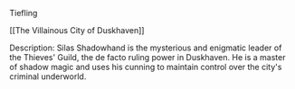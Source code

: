 Tiefling

[[The Villainous City of Duskhaven]] 

Description: Silas Shadowhand is the mysterious and enigmatic leader of the Thieves' Guild, the de facto ruling power in Duskhaven. He is a master of shadow magic and uses his cunning to maintain control over the city's criminal underworld.